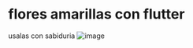 # flores amarillas con flutter
usalas con sabiduria
![image](https://github.com/user-attachments/assets/6e61621f-2af6-40f4-92ac-2a74101bbd0a)

